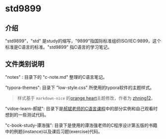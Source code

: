# std9899

## 介绍

"std9899"，"std" 是study的缩写，"9899"指国际标准组织ISO/IEC:9899，这个标准是C语言的标准。"std9899" 指C语言的学习笔记。

## 文件类别说明

"notes" : 目录下的 "c-note.md" 整理的C语言笔记。

"typora-themes": 目录下 "low-style.css" 所使用的typora软件的主题样式。

> 样式基于 `markdown-nice` 的[orange heart](https://preview.mdnice.com/themes/id/1)主题修改，作者为 [zhning12](https://github.com/zhning12)。

"vidoe-learn-郝斌": 目录下是[郝斌老师的C语言课程](https://www.bilibili.com/video/BV1os411h77o)中的部分实例和自己观看时想到的一些测试代码。

"c-book-study-谭浩强": 目录下是使用的谭浩强老师的C程序设计第五版的书籍中的例题(instance)以及课后习题(exercise)代码。

